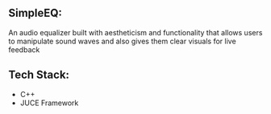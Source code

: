 ## SimpleEQ:
An audio equalizer built with aestheticism and functionality that allows users to manipulate sound waves and also gives them clear visuals for live feedback 

## Tech Stack:
- C++
- JUCE Framework
